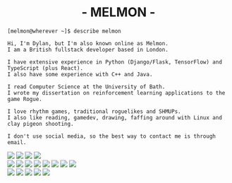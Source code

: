 <h1 align="center">- MELMON -</h1>

```
[melmon@wherever ~]$ describe melmon

Hi, I'm Dylan, but I'm also known online as Melmon.
I am a British fullstack developer based in London.

I have extensive experience in Python (Django/Flask, TensorFlow) and TypeScript (plus React).
I also have some experience with C++ and Java.

I read Computer Science at the University of Bath.
I wrote my dissertation on reinforcement learning applications to the game Rogue.

I love rhythm games, traditional roguelikes and SHMUPs.
I also like reading, gamedev, drawing, faffing around with Linux and clay pigeon shooting.

I don't use social media, so the best way to contact me is through email.
```

<!--
<table border="1" align="center">
  <tr>
    <td>
      <img src="https://github-readme-stats.vercel.app/api?username=MelmonVEVO&count_private=true&show_icons=true&title_color=FF00B4&text_color=FFF&icon_color=FF00B4&bg_color=000" />
    </td>
    <td>
      <img src="https://github-readme-stats.vercel.app/api/top-langs/?username=MelmonVEVO&count_private=true&layout=compact&title_color=FF00B4&text_color=FFF&icon_color=FF00B4&bg_color=000" /> 
    </td>
  </tr>
</table>

I'm not too terribly active on GitHub, so my "stats" are super lacking and this thing shows my most used language is Java, a language I've not used in 2-3 years.

-->
<span><img src="https://img.shields.io/badge/-Editors-grey?style=flat-square" /></span>
<span><img src="https://img.shields.io/badge/-IntelliJ IDEA-orange?style=flat-square" /></span>
<span><img src="https://img.shields.io/badge/-VS%20Code-red?style=flat-square" /></span>
<span><img src="https://img.shields.io/badge/-Neovim-orange?style=flat-square" /></span>
<br />
<span><img src="https://img.shields.io/badge/-Languages-grey?style=flat-square" /></span>
<span><img src="https://img.shields.io/badge/-Python-blue?style=flat-square" /></span>
<span><img src="https://img.shields.io/badge/-Typescript-navy?style=flat-square" /></span>
<span><img src="https://img.shields.io/badge/-C-blue?style=flat-square" /></span>
<span><img src="https://img.shields.io/badge/-C++-navy?style=flat-square" /></span>
<span><img src="https://img.shields.io/badge/-C%23-blue?style=flat-square" /></span>
<span><img src="https://img.shields.io/badge/-Java-navy?style=flat-square" /></span>
<span><img src="https://img.shields.io/badge/-Haskell-blue?style=flat-square" /></span>
<br />
<span><img src="https://img.shields.io/badge/-Find%20me-grey?style=flat-square" /></span>
<a href="https://melmon.dev/"><img src="https://img.shields.io/badge/-Website-brightgreen?style=flat-square" /></a>
<a href="mailto:dylan.drescher@gmail.com"><img src="https://img.shields.io/badge/-E--mail-green?style=flat-square" /></a>
<a href="https://www.linkedin.com/in/dylan-drescher/"><img src="https://img.shields.io/badge/-Linkedin-brightgreen?style=flat-square" /></a>
<a href="https://git.sr.ht/~melmon/"><img src="https://img.shields.io/badge/-Sourcehut-green?style=flat-square" /></a>
